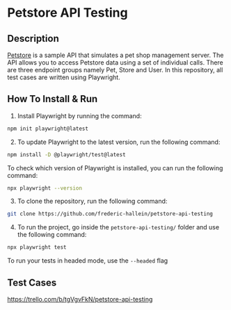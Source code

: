 # Petstore API Testing
## Description
[Petstore](https://petstore.swagger.io/) is a sample API that simulates a pet shop management server. 
The API allows you to access Petstore data using a set of individual calls. There are three endpoint groups namely Pet, Store and User. 
In this repository, all test cases are written using Playwright.

## How To Install & Run
1. Install Playwright by running the command:
```bash
npm init playwright@latest
```

2. To update Playwright to the latest version, run the following command:
```bash
npm install -D @playwright/test@latest
```
   To check which version of Playwright is installed, you can run the following command:
```bash
npx playwright --version
```

3. To clone the repository, run the following command:
```bash
git clone https://github.com/frederic-hallein/petstore-api-testing
```

4. To run the project, go inside the `petstore-api-testing/` folder and use the following command:
```bash
npx playwright test
```

To run your tests in headed mode, use the `--headed` flag

## Test Cases

https://trello.com/b/tgVgvFkN/petstore-api-testing
